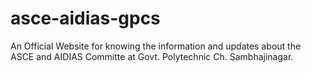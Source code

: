 # asce-aidias-gpcs
An Official Website for knowing the information and updates about the ASCE and AIDIAS Committe at Govt. Polytechnic Ch. Sambhajinagar.
